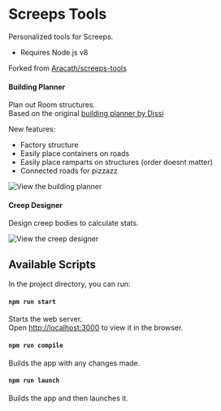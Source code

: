 # Screeps Tools

Personalized tools for Screeps.<br>
* Requires Node.js v8

Forked from [Aracath/screeps-tools](https://github.com/Arcath/screeps-tools)

#### Building Planner

Plan out Room structures.<br>
Based on the original [building planner by Dissi](http://screeps.dissi.me/)

New features:
* Factory structure
* Easily place containers on roads
* Easily place ramparts on structures (order doesnt matter)
* Connected roads for pizzazz

![View the building planner](https://user-images.githubusercontent.com/10291543/79899528-2aa04380-83ca-11ea-9a41-476e18212bc2.png)


#### Creep Designer

Design creep bodies to calculate stats.

![View the creep designer](https://user-images.githubusercontent.com/10291543/79900218-245e9700-83cb-11ea-916f-b93e93770d64.png)

## Available Scripts

In the project directory, you can run:

#### `npm run start`

Starts the web server.<br>
Open [http://localhost:3000](http://localhost:3000) to view it in the browser.

#### `npm run compile`

Builds the app with any changes made.

#### `npm run launch`

Builds the app and then launches it.
